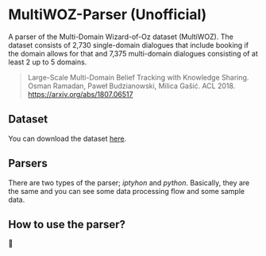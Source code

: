 # MultiWOZ-Parser (Unofficial)
A parser of the Multi-Domain Wizard-of-Oz dataset (MultiWOZ). The dataset consists of 2,730 single-domain dialogues that include booking if the domain allows for that and 7,375 multi-domain dialogues consisting of at least 2 up to 5 domains.

> Large-Scale Multi-Domain Belief Tracking with Knowledge Sharing.
> Osman Ramadan, Paweł Budzianowski, Milica Gašić. ACL 2018.
> https://arxiv.org/abs/1807.06517

## Dataset
You can download the dataset [here](http://dialogue.mi.eng.cam.ac.uk/index.php/corpus/).

## Parsers
There are two types of the parser; _iptyhon_ and _python_. Basically, they are the same and you can see some data processing flow and some sample data.

## How to use the parser?

:construction:  
